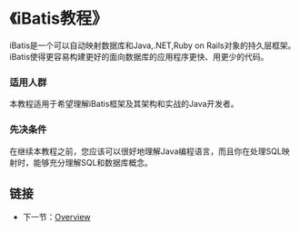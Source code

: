 《iBatis教程》
==============
 
iBatis是一个可以自动映射数据库和Java,.NET,Ruby on Rails对象的持久层框架。iBatis使得更容易构建更好的面向数据库的应用程序更快、用更少的代码。

### 适用人群 ###
本教程适用于希望理解iBatis框架及其架构和实战的Java开发者。
   

### 先决条件 ###
在继续本教程之前，您应该可以很好地理解Java编程语言，而且你在处理SQL映射时，能够充分理解SQL和数据库概念。


## 链接 ##
- 下一节：[Overview](Overview.md)

